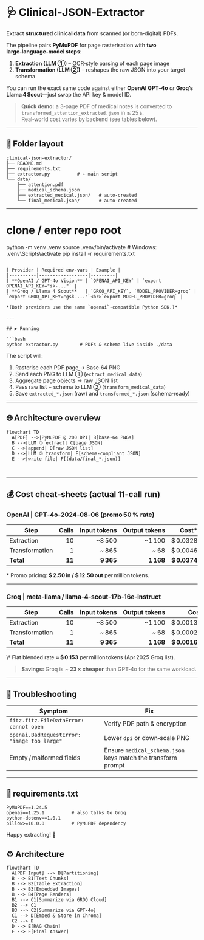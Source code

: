 # 🩺 Clinical‑JSON‑Extractor

Extract **structured clinical data** from scanned (or born‑digital) PDFs.

The pipeline pairs **PyMuPDF** for page rasterisation with **two large‑language‑model steps**:

1. **Extraction (LLM ①)** – OCR‑style parsing of each page image  
2. **Transformation (LLM ②)** – reshapes the raw JSON into your target schema

You can run the exact same code against either **OpenAI GPT‑4o** *or* **Groq’s Llama 4 Scout**—just swap the API key & model ID.

> **Quick demo:** a 3‑page PDF of medical notes is converted to  
> `transformed_attention_extracted.json` in ≲ 25 s.  
> Real‑world cost varies by backend (see tables below).

---

## 📂 Folder layout

```
clinical-json-extractor/
├── README.md
├── requirements.txt
├── extractor.py          # ← main script
└── data/
    ├── attention.pdf
    ├── medical_schema.json
    ├── extracted_medical.json/   # auto‑created
    └── final_medical.json/       # auto‑created
```

---

# clone / enter repo root
python -m venv .venv
source .venv/bin/activate                # Windows: .venv\Scripts\activate
pip install -r requirements.txt
```

| Provider | Required env‑vars | Example |
|----------|------------------|---------|
| **OpenAI / GPT‑4o Vision** | `OPENAI_API_KEY` | `export OPENAI_API_KEY="sk‑..."` |
| **Groq / Llama 4 Scout**   | `GROQ_API_KEY`, `MODEL_PROVIDER=groq` | `export GROQ_API_KEY="gsk‑..."`<br>`export MODEL_PROVIDER=groq` |

*(Both providers use the same `openai`‑compatible Python SDK.)*

---

## ▶️ Running

```bash
python extractor.py        # PDFs & schema live inside ./data
```

The script will:

1. Rasterise each PDF page → Base‑64 PNG  
2. Send each PNG to LLM ① (`extract_medical_data`)  
3. Aggregate page objects → raw JSON list  
4. Pass raw list + schema to LLM ② (`transform_medical_data`)  
5. Save `extracted_*.json` (raw) and `transformed_*.json` (schema‑ready)

---

## 🌐 Architecture overview

```mermaid
flowchart TD
  A[PDF] -->|PyMuPDF @ 200 DPI| B[base‑64 PNGs]
  B -->|LLM ① extract| C[page JSON]
  C -->|append| D[raw JSON list]
  D -->|LLM ② transform| E[schema‑compliant JSON]
  E -->|write file| F[(data/final_*.json)]



```

---

## 💰 Cost cheat‑sheets (actual 11‑call run)

### OpenAI | GPT‑4o‑2024‑08‑06 (promo 50 % rate)

| Step            | Calls | Input tokens | Output tokens | Cost* |
|-----------------|------:|-------------:|--------------:|------:|
| Extraction      | 10 | ~8 500 | ~1 100 | \$ 0.0328 |
| Transformation  | 1  | ~ 865 | ~ 68   | \$ 0.0046 |
| **Total**       | **11** | **9 365** | **1 168** | **\$ 0.0374** |

\* Promo pricing: **\$ 2.50 in / \$ 12.50 out** per million tokens.

---

### Groq | meta‑llama / llama‑4‑scout‑17b‑16e‑instruct

| Step            | Calls | Input tokens | Output tokens | Cost† |
|-----------------|------:|-------------:|--------------:|------:|
| Extraction      | 10 | ~8 500 | ~1 100 | \$ 0.001372 |
| Transformation  | 1  | ~ 865 | ~ 68   | \$ 0.000237 |
| **Total**       | **11** | **9 365** | **1 168** | **\$ 0.001609** |

\† Flat blended rate ≈ **\$ 0.153** per million tokens (Apr 2025 Groq list).

> **Savings:** Groq is ~ **23 × cheaper** than GPT‑4o for the same workload.

---

## 🔧 Troubleshooting

| Symptom | Fix |
|---------|-----|
| `fitz.fitz.FileDataError: cannot open` | Verify PDF path & encryption |
| `openai.BadRequestError: "image too large"` | Lower `dpi` or down‑scale PNG |
| Empty / malformed fields | Ensure `medical_schema.json` keys match the transform prompt |

---

## 📝 requirements.txt

```text
PyMuPDF==1.24.5
openai==1.25.1          # also talks to Groq
python-dotenv==1.0.1
pillow>=10.0.0          # PyMuPDF dependency
```

Happy extracting! 🚀


## ⚙️ Architecture

```mermaid
flowchart TD
  A[PDF Input] --> B[Partitioning]
  B --> B1[Text Chunks]
  B --> B2[Table Extraction]
  B --> B3[Embedded Images]
  B --> B4[Page Renders]
  B1 --> C1[Summarize via GROQ Cloud]
  B2 --> C1
  B3 --> C2[Summarize via GPT-4o]
  C1 --> D[Embed & Store in Chroma]
  C2 --> D
  D --> E[RAG Chain]
  E --> F[Final Answer]
```

